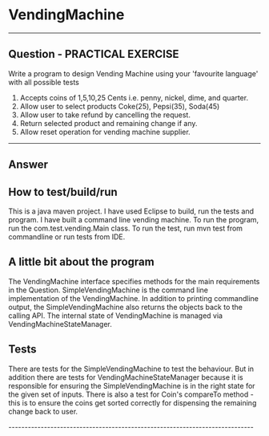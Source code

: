 # VendingMachine

-----------------------------
Question - PRACTICAL EXERCISE
-----------------------------
Write a program to design Vending Machine using your 'favourite language' with all possible tests
1. Accepts coins of 1,5,10,25 Cents i.e. penny, nickel, dime, and quarter.
2. Allow user to select products Coke(25), Pepsi(35), Soda(45)
3. Allow user to take refund by cancelling the request.
4. Return selected product and remaining change if any.
5. Allow reset operation for vending machine supplier.
*****************************

Answer
-----------------------------

How to test/build/run
---------------------
This is a java maven project. I have used Eclipse to build, run the tests and program.
I have built a command line vending machine. To run the program, run the
com.test.vending.Main class. To run the test, run mvn test from commandline
or run tests from IDE.

A little bit about the program
------------------------------
The VendingMachine interface specifies methods for the main requirements in the Question.
SimpleVendingMachine is the command line implementation of the VendingMachine.
In addition to printing commandline output, the SimpleVendingMachine also returns
the objects back to the calling API. The internal state of VendingMachine is managed via
VendingMachineStateManager.

Tests
-----
There are tests for the SimpleVendingMachine to test the behaviour. But in addition
there are tests for VendingMachineStateManager because it is responsible for ensuring
the SimpleVendingMachine is in the right state for the given set of inputs. There is
also a test for Coin's compareTo method - this is to ensure the coins get sorted correctly
for dispensing the remaining change back to user.

----*----*----*----*----*----*----*----*----*----*----*----*----*----*----*----*----*----*----
